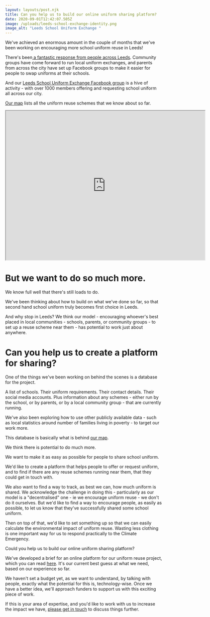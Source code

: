 ```yaml
---
layout: layouts/post.njk
title: Can you help us to build our online uniform sharing platform?
date: 2020-09-01T12:42:07.505Z
image: /uploads/leeds-school-exchange-identity.png
image_alt: "Leeds School Uniform Exchange "
---
```

We've achieved an enormous amount in the couple of months that we've been working on encouraging more school uniform reuse in Leeds!

There's been[ a fantastic response from people across Leeds](https://www.zerowasteleeds.org.uk/pipeline/school-uniform/).  Community groups have come forward to run local uniform exchanges, and parents from across the city have set up Facebook groups to make it easier for people to swap uniforms at their schools.

And our [Leeds School Uniform Exchange Facebook group](https://www.facebook.com/groups/603050533660854) is a hive of activity - with over 1000 members offering and requesting school uniform all across our city.

[Our map](https://www.google.com/maps/d/u/0/viewer?mid=12f68wxlwJ-MdovH7aQRHCwJyBDkWn-v3&ll=53.78669464230886%2C-1.5534777999999871&z=10) lists all the uniform reuse schemes that we know about so far.

<iframe src="https://www.google.com/maps/d/embed?mid=12f68wxlwJ-MdovH7aQRHCwJyBDkWn-v3" width="640" height="480"></iframe>

# But we want to do so much more.

We know full well that there's still loads to do.  

We've been thinking about how to build on what we've done so far, so that second hand school uniform  truly becomes first choice in Leeds.

And why stop in Leeds?  We think our model - encouraging whoever's best placed in local communities - schools, parents, or community groups - to set up a reuse scheme near them - has potential to work just about anywhere.

# Can you help us to create a platform for sharing?

One of the things we've been working on behind the scenes is a database for the project.

A list of schools.  Their uniform requirements.  Their contact details.  Their social media accounts.  Plus information about any schemes - either run by the school, or by parents, or by a local community group - that are currently running.

We've also been exploring how to use other publicly available data - such as local statistics around number of families living in poverty - to target our work more. 

This database is basically what is behind [our map](https://www.google.com/maps/d/u/0/viewer?mid=12f68wxlwJ-MdovH7aQRHCwJyBDkWn-v3&ll=53.78669464230886%2C-1.5534777999999871&z=10).

We think there is potential to do much more.

We want to make it as easy as possible for people to share school uniform.  

We'd like to create a platform that helps people to offer or request uniform, and to find if there are any reuse schemes running near them, that they could get in touch with.

We also want to find a way to track, as best we can, how much uniform is shared.  We acknowledge the challenge in doing this - particularly as our model is a "decentralised" one - ie we encourage uniform reuse - we don't do it ourselves.  But we'd like to find a way to encourage people, as easily as possible, to let us know that they've successfully shared some school uniform.

Then on top of that, we'd like to set something up so that we can easily calculate the environmental impact of uniform reuse.  Wasting less clothing is one important way for us to respond practically to the Climate Emergency.

Could you help us to build our online uniform sharing platform?

We've developed a brief for an online platform for our uniform reuse project, which you can read [here](https://drive.google.com/file/d/1RrAEJXIyH8OtdpS2zJEgU-tZi9wIcJdl/view?usp=sharing).  It's our current best guess at what we need, based on our experience so far.  

We haven't set a budget yet, as we want to understand, by talking with people, exactly what the potential for this is, technology-wise.  Once we have a better idea, we'll approach funders to support us with this exciting piece of work.

If this is your area of expertise, and you'd like to work with us to increase the impact we have, [please get in touch](<mailto: rob@zerowasteleeds.org.uk>) to discuss things further.